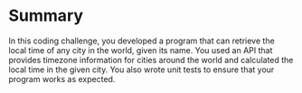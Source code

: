 # Summary

In this coding challenge, you developed a program that can retrieve the local time of any city in the world, given its name. You used an API that provides timezone information for cities around the world and calculated the local time in the given city. You also wrote unit tests to ensure that your program works as expected.
